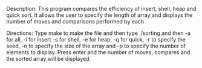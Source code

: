 Description: 
This program compares the efficiency of insert, shell, heap and quick sort. It allows the user to specify the length of array and displays the number of moves and comparisons performed by each

Directions:
Type make to make the file and then type ./sorting and then -a for all, -i for insert -s for shell, -e for heap, -q for quick, -r to specify the seed, -n to specify the size of the array and -p to specify the number of elements to display. Press enter and the number of moves, compares and the sorted array will be displayed.
